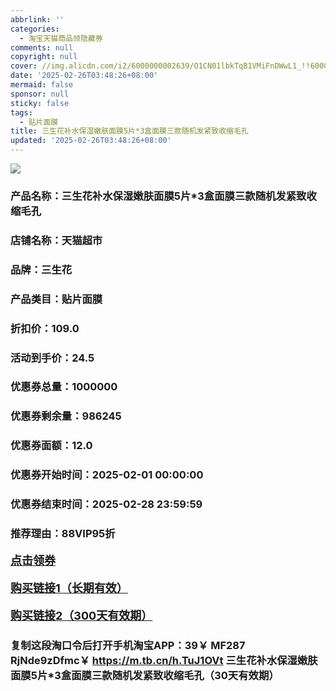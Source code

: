 ```yaml
---
abbrlink: ''
categories:
  - 淘宝天猫商品领隐藏券
comments: null
copyright: null
cover: //img.alicdn.com/i2/6000000002639/O1CN01lbkTqB1VMiFnDWwL1_!!6000000002639-0-sm.jpg
date: '2025-02-26T03:48:26+08:00'
mermaid: false
sponsor: null
sticky: false
tags:
  - 贴片面膜
title: 三生花补水保湿嫩肤面膜5片*3盒面膜三款随机发紧致收缩毛孔
updated: '2025-02-26T03:48:26+08:00'
--- 
```


![](//img.alicdn.com/i2/6000000002639/O1CN01lbkTqB1VMiFnDWwL1_!!6000000002639-0-sm.jpg)

### 产品名称：三生花补水保湿嫩肤面膜5片*3盒面膜三款随机发紧致收缩毛孔
### 店铺名称：天猫超市
### 品牌：三生花
### 产品类目：贴片面膜
### 折扣价：109.0
### 活动到手价：24.5
### 优惠券总量：1000000
### 优惠券剩余量：986245
### 优惠券面额：12.0
### 优惠券开始时间：2025-02-01 00:00:00	
### 优惠券结束时间：2025-02-28 23:59:59	
### 推荐理由：88VIP95折

<p style="font-size: 18px; font-weight: bold;">
  <a href="https://uland.taobao.com/coupon/edetail?e=NKqE6Vj3QYulhHvvyUNXZfh8CuWt5YH5OVuOuRD5gLJMmdsrkidbOUV9IBA4kmjLcLrjAQ7w7zXOUR5bCCN5LTDamX3SXvniX0JIe9M2oZzVS%2F2R4xKo1iGwvMYQdg75apahCW03i3Ik7BbPIUYUjCPrWlIG7nVMQPud%2BmrGLC1KtlcJRLR%2FXqTffkuND1NWoumU%2BFiUEVIsOfyBEDooVqRY6dIRre9Kjo%2B3%2BEA18wu8vv6LHNF%2BNdazGCh4qHor8vadqsjQxhAsK05K9ZGO3elgnYn09ViGTMDEwOMH3VaiMqIf1oPxLvaSCwqGfvx%2Ffjh37OZy0Bg%3D&traceId=0b515d4517407227641888116d126c&union_lens=lensId%3AOPT%401740722770%4021508ab6_0de1_1954b2992c9_1e46%4001%40eyJmbG9vcklkIjo3MzM1NH0ie" target="_blank">点击领券</a>
</p>
<p style="font-size: 18px; font-weight: bold;">
  <a href="https://s.click.taobao.com/t?e=m%3D2%26s%3Ds8mye1jil81w4vFB6t2Z2ueEDrYVVa64K7Vc7tFgwiHjf2vlNIV67uW8xal2bDKcwg1qdhPjl1T3ID%2FV1RqsF4wnCJeELi4I%2FIEn%2BS1IjHAB0ghlTd7WlZVm%2FOAUUFw71qrpxiwMoCNxc1AtbZGVSz1as9dE8xRAUY7hrUMeysSMHuv7RoNv0YzeH%2FA0sTcbD%2FEoeImc1TJfvZ6l3uN5IkPSaB66FN7hmsK02Z3t06jz8iEGPgwMbSTADz8Q0L6iPHFgoRfhlRaRmfcD0XF1fkPzJbJmoAt0yLxZ6Ij6cJ1w7To%2BNfE3CMYl7w3%2FA2kb" target="_blank">购买链接1（长期有效）</a>
</p>
<p style="font-size: 18px; font-weight: bold;">
  <a href="https://s.click.taobao.com/T9yHRYs" target="_blank">购买链接2（300天有效期）</a>
</p>

### 复制这段淘口令后打开手机淘宝APP：39￥ MF287 RjNde9zDfmc￥ https://m.tb.cn/h.TuJ1OVt  三生花补水保湿嫩肤面膜5片*3盒面膜三款随机发紧致收缩毛孔（30天有效期）
